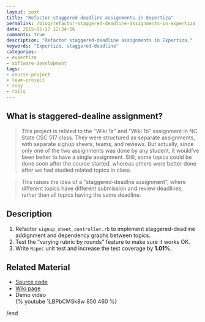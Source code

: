 ```yaml
---
layout: post
title: "Refactor staggered-deadline assignments in Expertiza"
permalink: /blog/refactor-staggered-deadline-assignments-in-expertiza
date: 2015-05-17 12:34:56
comments: true
description: "Refactor staggered-deadline assignments in Expertiza."
keywords: "Expertiza, staggered-deadline"
categories:
- expertiza
- software-development
tags:
- course-project
- team-project
- ruby
- rails
---
```


## What is staggered-dealine assignment?

> This project is related to the "Wiki 1a" and "Wiki 1b" assignment in NC State CSC 517 class. They were structured as separate assignments, with separate signup sheets, teams, and reviews. But actually, since only one of the two assignments was done by any student, it would’ve been better to have a single assignment. Still, some topics could be done soon after the course started, whereas others were better done after we had studied related topics in class.

> This raises the idea of a "staggered-deadlne assignment", where different topics have different submission and review deadlines, rather than all topics having the same deadline.

## Description

1. Refactor `signup_sheet_controller.rb` to implement staggered-deadline addignment and dependency graphs between topics.
2. Test the "varying rubric by rounds" feature to make sure it works OK.
3. Write `Rspec` unit test and increase the test coverage by **1.01%**.

## Related Material

* <u><a href="https://github.com/expertiza/expertiza/pull/541" target="_blank">Source code</a></u>
* <u><a href="http://wiki.expertiza.ncsu.edu/index.php/CSC/ECE_517_Spring_2015_S1524_FSZZ" target="_blank">Wiki page</a></u>
* Demo video  
{% youtube 1LBPbCMSk8w 850 460 %}

/end
